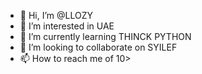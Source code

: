 - 👋 Hi, I’m @LLOZY
- 👀 I’m interested in UAE
- 🌱 I’m currently learning THINCK PYTHON
- 💞️ I’m looking to collaborate on SYILEF
- 📫 How to reach me of 10>

<!---
LLOZY/LLOZY is a ✨ special ✨ repository because its `README.md` (this file) appears on your GitHub profile.
You can click the Preview link to take a look at your changes.
--->
